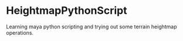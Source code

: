 # HeightmapPythonScript
Learning maya python scripting and trying out some terrain heightmap operations.
